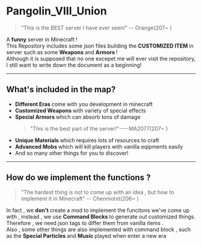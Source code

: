 <h1> Pangolin_VIII_Union </h1>

>  "This is the BEST server I have ever seen!" -- Orange(207~ )

A <strong> funny </strong> server in Minecraft ! <br>
This Repository includes some json files building the <strong> CUSTOMIZED ITEM </strong> in server such as some <strong> Weapons </strong> and <strong> Armors </strong>! <br>
Although it is supposed that no one excepet me will ever visit the repository, I still want to write down the document as a beginning!<br>

---

<h2> What's included in the map? </h2>
<ul>
<li> <strong> Different Eras </strong> come with you development in minecraft </li>
<li> <strong> Customized Weapons </strong> with variety of special effects </li>
<li> <strong> Special Armors </strong> which can absorb tons of damage </li>

> "This is the best part of the server!"----MA2077(207~ )

<li> <strong> Unique Materials </strong> which requires lots of resources to craft </li>
<li> <strong> Advanced Mobs </strong> which will kill players with vanilla eqipments easily </li>
<li> And so many other things for you to discover!
</ul>

---

<h2> How do we implement the functions ? </h2>

> "The hardest thing is not to come up with an idea , but how to implement it in Minecraft" -- Chenmotxt(206~ )

In fact , we <strong> don't </strong> create a mod to implement the funcitons we've come up with , instead , we use <strong> Command Blocks </strong> to generate out customized things. Therefore , we need json tags to differ them from vanilla items . <br>
Also , some other things are also implemented with command block , such as the <strong> Special Particles </strong> and <strong> Music </strong> played when enter a new era
